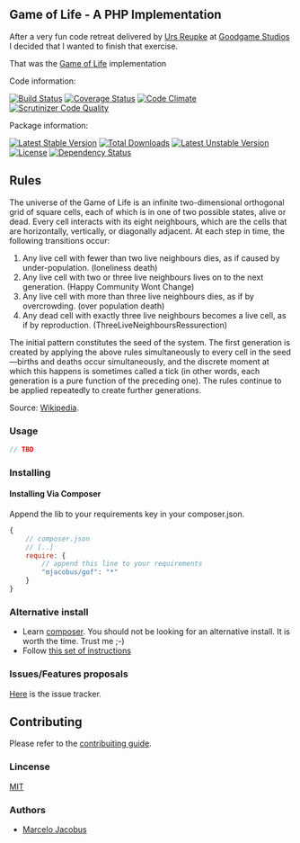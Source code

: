 Game of Life - A PHP Implementation
------------------------------------

After a very fun code retreat delivered by [Urs Reupke](https://github.com/UrsKR)
at [Goodgame Studios](http://goodgamestudios.com) I decided that I wanted to finish that exercise.

That was the [Game of Life](http://en.wikipedia.org/wiki/Conway%27s_Game_of_Life) implementation

Code information:

[![Build Status](https://travis-ci.org/mjacobus/GameOfLifePHP.png?branch=master)](https://travis-ci.org/mjacobus/GameOfLifePHP)
[![Coverage Status](https://coveralls.io/repos/mjacobus/GameOfLifePHP/badge.svg?branch=master)](https://coveralls.io/r/mjacobus/GameOfLifePHP?branch=master)
[![Code Climate](https://codeclimate.com/github/mjacobus/GameOfLifePHP.png)](https://codeclimate.com/github/mjacobus/GameOfLifePHP)
[![Scrutinizer Code Quality](https://scrutinizer-ci.com/g/mjacobus/GameOfLifePHP/badges/quality-score.png?b=master)](https://scrutinizer-ci.com/g/mjacobus/GameOfLifePHP/?branch=master)

Package information:

[![Latest Stable Version](https://poser.pugx.org/mjacobus/gof/v/stable.svg)](https://packagist.org/packages/mjacobus/gof)
[![Total Downloads](https://poser.pugx.org/mjacobus/gof/downloads.svg)](https://packagist.org/packages/mjacobus/gof)
[![Latest Unstable Version](https://poser.pugx.org/mjacobus/gof/v/unstable.svg)](https://packagist.org/packages/mjacobus/gof)
[![License](https://poser.pugx.org/mjacobus/gof/license.svg)](https://packagist.org/packages/mjacobus/gof)
[![Dependency Status](https://gemnasium.com/mjacobus/GameOfLifePHP.png)](https://gemnasium.com/mjacobus/GameOfLifePHP)

## Rules

The universe of the Game of Life is an infinite two-dimensional orthogonal grid
of square cells, each of which is in one of two possible states, alive or dead.
Every cell interacts with its eight neighbours, which are the cells that are
horizontally, vertically, or diagonally adjacent. At each step in time, the
following transitions occur:

1. Any live cell with fewer than two live neighbours dies, as if caused by under-population. (loneliness death)
2. Any live cell with two or three live neighbours lives on to the next generation. (Happy Community Wont Change)
3. Any live cell with more than three live neighbours dies, as if by overcrowding. (over population death)
4. Any dead cell with exactly three live neighbours becomes a live cell, as if by reproduction. (ThreeLiveNeighboursRessurection)

The initial pattern constitutes the seed of the system. The first generation is
created by applying the above rules simultaneously to every cell in the
seed—births and deaths occur simultaneously, and the discrete moment at which
this happens is sometimes called a tick (in other words, each generation is a
pure function of the preceding one). The rules continue to be applied
repeatedly to create further generations.

Source: [Wikipedia](http://en.wikipedia.org/wiki/Conway%27s_Game_of_Life).


### Usage

```php
// TBD
```
### Installing

#### Installing Via Composer
Append the lib to your requirements key in your composer.json.

```javascript
{
    // composer.json
    // [..]
    require: {
        // append this line to your requirements
        "mjacobus/gof": "*"
    }
}
```

### Alternative install
- Learn [composer](https://getcomposer.org). You should not be looking for an alternative install. It is worth the time. Trust me ;-)
- Follow [this set of instructions](#installing-via-composer)

### Issues/Features proposals

[Here](https://github.com/mjacobus/GameOfLifePHP/issues) is the issue tracker.

## Contributing

Please refer to the [contribuiting guide](https://github.com/mjacobus/GameOfLifePHP/blob/master/CONTRIBUTING.md).

### Lincense
[MIT](MIT-LICENSE)

### Authors

- [Marcelo Jacobus](https://github.com/mjacobus)
